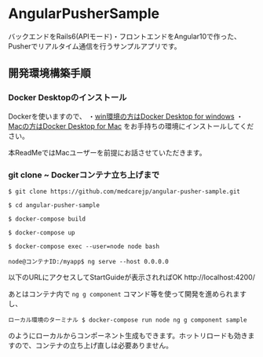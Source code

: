# AngularPusherSample

バックエンドをRails6(APIモード)・フロントエンドをAngular10で作った、
Pusherでリアルタイム通信を行うサンプルアプリです。

## 開発環境構築手順

### Docker Desktopのインストール

Dockerを使いますので、
・[win環境の方はDocker Desktop for windows](https://docs.docker.jp/docker-for-windows/install.html)
・[Macの方はDocker Desktop for Mac](https://docs.docker.jp/docker-for-mac/install.html)
をお手持ちの環境にインストールしてください。

本ReadMeではMacユーザーを前提にお話させていただきます。

### git clone ~ Dockerコンテナ立ち上げまで

```
$ git clone https://github.com/medcarejp/angular-pusher-sample.git
```

```
$ cd angular-pusher-sample
```

```
$ docker-compose build
```

```
$ docker-compose up
```

```
$ docker-compose exec --user=node node bash
```

```
node@コンテナID:/myapp$ ng serve --host 0.0.0.0
```

以下のURLにアクセスしてStartGuideが表示されればOK
http://localhost:4200/

あとはコンテナ内で ```ng g component``` コマンド等を使って開発を進められますし、

```
ローカル環境のターミナル $ docker-compose run node ng g component sample
```

のようにローカルからコンポーネント生成もできます。ホットリロードも効きますので、コンテナの立ち上げ直しは必要ありません。
